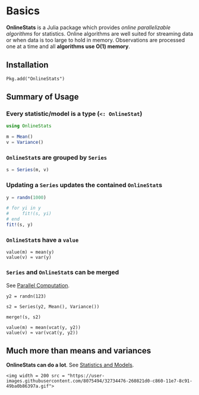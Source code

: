 # Basics

**OnlineStats** is a Julia package which provides *online parallelizable algorithms* for statistics.  Online algorithms are well suited for streaming data or when data is too large to hold in memory.  Observations are processed one at a time and all **algorithms use O(1) memory**.

## Installation

```
Pkg.add("OnlineStats")
```

## Summary of Usage

### Every statistic/model is a type (`<: OnlineStat`)

```julia
using OnlineStats 

m = Mean()
v = Variance()
```

### `OnlineStat`s are grouped by `Series`

```julia
s = Series(m, v)
```

### Updating a `Series` updates the contained `OnlineStat`s

```julia
y = randn(1000)

# for yi in y
#     fit!(s, yi)
# end
fit!(s, y)
```

### `OnlineStat`s have a `value`

```
value(m) ≈ mean(y)    
value(v) ≈ var(y)  
```


### `Series` and `OnlineStat`s can be merged

See [Parallel Computation](@ref).

```
y2 = randn(123)

s2 = Series(y2, Mean(), Variance())

merge!(s, s2)

value(m) ≈ mean(vcat(y, y2))    
value(v) ≈ var(vcat(y, y2))  
```

## Much more than means and variances

**OnlineStats can do a lot**.  See [Statistics and Models](@ref).

```@raw html
<img width = 200 src = "https://user-images.githubusercontent.com/8075494/32734476-260821d0-c860-11e7-8c91-49ba0b86397a.gif">
```